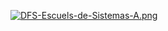 [![DFS-Escuels-de-Sistemas-A.png](https://i.postimg.cc/7LqZc11T/DFS-Escuels-de-Sistemas-A.png)](https://postimg.cc/HrPm8yhp)
